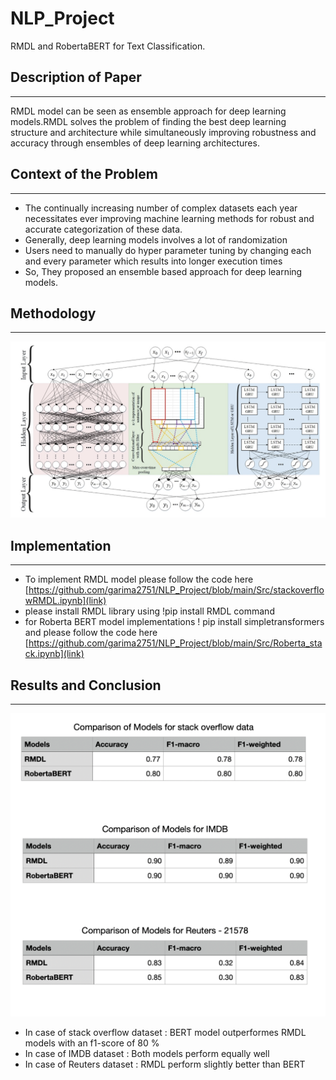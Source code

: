 # NLP_Project
RMDL and RobertaBERT for Text Classification.

## Description of Paper
***********************************************************************************************************************************************************************************
RMDL model can be seen as ensemble approach for deep learning models.RMDL solves the problem of finding the best deep learning structure and architecture while simultaneously improving robustness and accuracy through ensembles of deep learning architectures.

## Context of the Problem
***********************************************************************************************************************************************************************************
* The continually increasing number of complex datasets each year necessitates ever improving machine learning methods for robust and accurate categorization of these data.
* Generally, deep learning models involves a lot of randomization
* Users need to manually do hyper parameter tuning by changing each and every parameter which results into longer execution times
* So, They proposed an ensemble based approach for deep learning models.

## Methodology
**********************************************************************************************************************************************************************************
![alt text](https://github.com/garima2751/NLP_Project/blob/main/images/rmdl_archi.png)

## Implementation 
**********************************************************************************************************************************************************************************
* To implement RMDL model please follow the code here [https://github.com/garima2751/NLP_Project/blob/main/Src/stackoverflowRMDL.ipynb](link)
* please install RMDL library using !pip install RMDL command
* for Roberta BERT model implementations ! pip install simpletransformers and please follow the code here [https://github.com/garima2751/NLP_Project/blob/main/Src/Roberta_stack.ipynb](link)

## Results and Conclusion
**********************************************************************************************************************************************************************************
![alt text](https://github.com/garima2751/NLP_Project/blob/main/images/nlp_result_table.png)

* In case of stack overflow dataset : BERT model outperformes RMDL models with an f1-score of 80 %
* In case of IMDB dataset : Both models perform equally well
* In case of Reuters dataset : RMDL perform slightly better than BERT 
